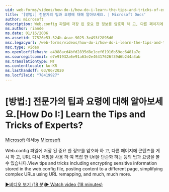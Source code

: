```yaml
---
uid: web-forms/videos/how-do-i/how-do-i-learn-the-tips-and-tricks-of-experts
title: '[방법:] 전문가의 팁과 요령에 대해 알아보세요. | Microsoft Docs'
author: microsoft
description: Web.config 파일에 저장 된 중요 한 정보를 암호화 하 고, 다른 페이지에 콘텐츠를 게시 하 고, 복잡 한 Url을 단순화 하는 등의 팁과 요령을 확인 합니다.
ms.author: riande
ms.date: 01/16/2006
ms.assetid: 77526e53-524b-4cae-9025-3e493f2895d0
msc.legacyurl: /web-forms/videos/how-do-i/how-do-i-learn-the-tips-and-tricks-of-experts
msc.type: video
ms.openlocfilehash: a4988acd4bfd2835d8e1cef61916b59ec6481a7e
ms.sourcegitcommit: e7e91932a6e91a63e2e46417626f39d6b244a3ab
ms.translationtype: MT
ms.contentlocale: ko-KR
ms.lasthandoff: 03/06/2020
ms.locfileid: "78419927"
---
```

# <a name="how-do-i-learn-the-tips-and-tricks-of-experts"></a><span data-ttu-id="bbf15-104">[방법:] 전문가의 팁과 요령에 대해 알아보세요.</span><span class="sxs-lookup"><span data-stu-id="bbf15-104">[How Do I:] Learn the Tips and Tricks of Experts?</span></span>

<span data-ttu-id="bbf15-105">[Microsoft](https://github.com/microsoft) 에서</span><span class="sxs-lookup"><span data-stu-id="bbf15-105">by [Microsoft](https://github.com/microsoft)</span></span>

<span data-ttu-id="bbf15-106">Web.config 파일에 저장 된 중요 한 정보를 암호화 하 고, 다른 페이지에 콘텐츠를 게시 하 고, URL 다시 매핑을 사용 하 여 복잡 한 Url을 단순화 하는 등의 팁과 요령을 볼 수 있습니다.</span><span class="sxs-lookup"><span data-stu-id="bbf15-106">View tips and tricks including encrypting sensitive information stored in the web.config file, posting content to a different page, simplifying complex URLs using URL remapping, and much, much more.</span></span>

[<span data-ttu-id="bbf15-107">&#9654;비디오 보기 (18 분)</span><span class="sxs-lookup"><span data-stu-id="bbf15-107">&#9654; Watch video (18 minutes)</span></span>](https://channel9.msdn.com/Blogs/ASP-NET-Site-Videos/how-do-i-learn-the-tips-and-tricks-of-experts)
